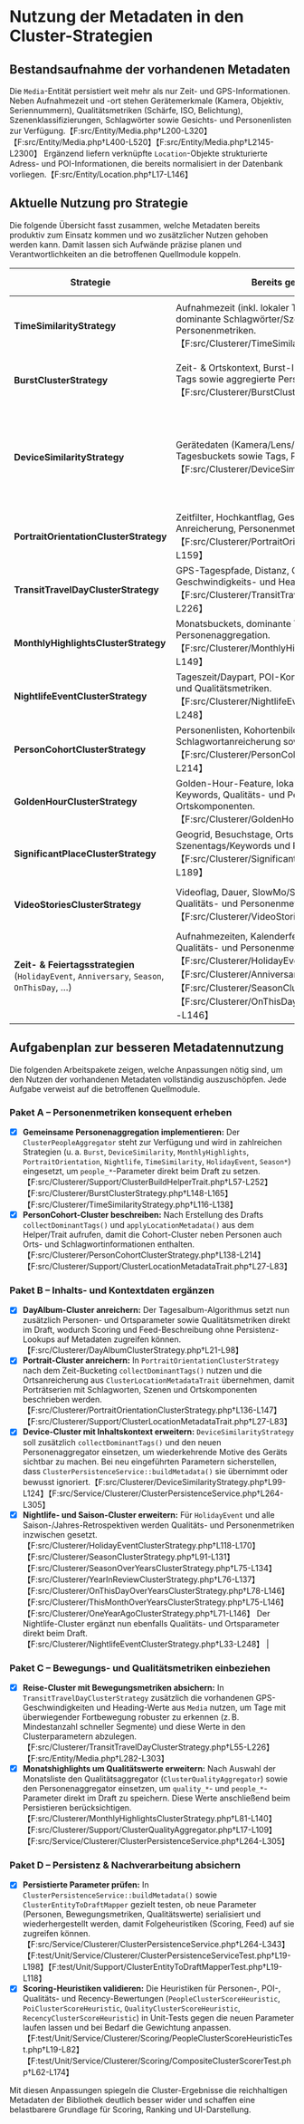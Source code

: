 # Nutzung der Metadaten in den Cluster-Strategien

## Bestandsaufnahme der vorhandenen Metadaten
Die `Media`-Entität persistiert weit mehr als nur Zeit- und GPS-Informationen. Neben Aufnahmezeit und -ort stehen Gerätemerkmale (Kamera, Objektiv, Seriennummern), Qualitätsmetriken (Schärfe, ISO, Belichtung), Szenenklassifizierungen, Schlagwörter sowie Gesichts- und Personenlisten zur Verfügung.【F:src/Entity/Media.php†L200-L320】【F:src/Entity/Media.php†L400-L520】【F:src/Entity/Media.php†L2145-L2300】 Ergänzend liefern verknüpfte `Location`-Objekte strukturierte Adress- und POI-Informationen, die bereits normalisiert in der Datenbank vorliegen.【F:src/Entity/Location.php†L17-L146】

## Aktuelle Nutzung pro Strategie

Die folgende Übersicht fasst zusammen, welche Metadaten bereits produktiv zum Einsatz kommen und wo zusätzlicher Nutzen gehoben werden kann. Damit lassen sich Aufwände präzise planen und Verantwortlichkeiten an die betroffenen Quellmodule koppeln.

| Strategie | Bereits genutzte Metadaten | Potenzial / fehlende Nutzung |
| --- | --- | --- |
| **TimeSimilarityStrategy** | Aufnahmezeit (inkl. lokaler Tagesgrenzen), Ortslabels, dominante Schlagwörter/Szenentags, Qualitäts- und Personenmetriken.【F:src/Clusterer/TimeSimilarityStrategy.php†L55-L138】 | Feintuning der Score-Gewichte für People/Quality kann das Ranking weiter verbessern. |
| **BurstClusterStrategy** | Zeit- & Ortskontext, Burst-IDs/-Repräsentanten, dominante Tags sowie aggregierte Personenmetriken.【F:src/Clusterer/BurstClusterStrategy.php†L69-L176】 | Personen- und Ortsparameter werden direkt beim Draft gesetzt. |
| **DeviceSimilarityStrategy** | Gerätedaten (Kamera/Lens/Owner), Content-Klassifizierung, Tagesbuckets sowie Tags, Personen- und Qualitätsmetriken.【F:src/Clusterer/DeviceSimilarityStrategy.php†L60-L238】 | Qualitätsmetriken (`quality_*`, `aesthetics_score`) werden nun direkt beim Draft hinterlegt und stehen Scoring-Heuristiken ohne Zusatzberechnung zur Verfügung. |
| **PortraitOrientationClusterStrategy** | Zeitfilter, Hochkantflag, Gesichtsanwesenheit, Orts- und Tag-Anreicherung, Personenmetriken.【F:src/Clusterer/PortraitOrientationClusterStrategy.php†L58-L159】 | Weitere Qualitätsmetriken könnten ergänzend bewertet werden. |
| **TransitTravelDayClusterStrategy** | GPS-Tagespfade, Distanz, Ortslabel, Away-Metriken sowie Geschwindigkeits- und Heading-Analyse.【F:src/Clusterer/TransitTravelDayClusterStrategy.php†L31-L226】 | Parametrisierte Grenzwerte könnten pro Nutzerprofil optimiert werden. |
| **MonthlyHighlightsClusterStrategy** | Monatsbuckets, dominante Tags, Ortscluster, Qualitäts- und Personenaggregation.【F:src/Clusterer/MonthlyHighlightsClusterStrategy.php†L42-L149】 | Geräteinformationen könnten optional ergänzt werden. |
| **NightlifeEventClusterStrategy** | Tageszeit/Daypart, POI-Kontext, Tags, Ortslabel, Personen- und Qualitätsmetriken.【F:src/Clusterer/NightlifeEventClusterStrategy.php†L33-L248】 | Feintuning der Qualitätsgewichte ist weiterhin möglich. |
| **PersonCohortClusterStrategy** | Personenlisten, Kohortenbildung, Orts- und Schlagwortanreicherung sowie Personenmetriken.【F:src/Clusterer/PersonCohortClusterStrategy.php†L35-L214】 | Optional lässt sich ein Qualitätsprofil ergänzen. |
| **GoldenHourClusterStrategy** | Golden-Hour-Feature, lokale Zeitfenster, Szenentags, Keywords, Qualitäts- und Personenmetriken sowie Ortskomponenten.【F:src/Clusterer/GoldenHourClusterStrategy.php†L17-L191】 | Gewichtung der Qualitätsmetriken könnte empirisch kalibriert werden. |
| **SignificantPlaceClusterStrategy** | Geogrid, Besuchstage, Orts- und POI-Label plus Szenentags/Keywords und Personenmetriken.【F:src/Clusterer/SignificantPlaceClusterStrategy.php†L17-L189】 | Erweiterte Qualitätsauswertungen wären optional möglich. |
| **VideoStoriesClusterStrategy** | Videoflag, Dauer, SlowMo/Stabilisierung, Tags, Ortsmetadata, Qualitäts- und Personenmetriken.【F:src/Clusterer/VideoStoriesClusterStrategy.php†L17-L176】 | Gerätespezifische Aufnahmedetails könnten ergänzend angezeigt werden. |
| **Zeit- & Feiertagsstrategien** (`HolidayEvent`, `Anniversary`, `Season`, `OnThisDay`, …) | Aufnahmezeiten, Kalenderfeatures, Orts- und POI-Daten sowie Qualitäts- und Personenmetriken.【F:src/Clusterer/HolidayEventClusterStrategy.php†L33-L170】【F:src/Clusterer/AnniversaryClusterStrategy.php†L29-L182】【F:src/Clusterer/SeasonClusterStrategy.php†L27-L131】【F:src/Clusterer/OnThisDayOverYearsClusterStrategy.php†L27-L146】 | Weitere Feinjustierung der Score-Gewichte kann die Priorisierung einzelner Feiertage verbessern. |

## Aufgabenplan zur besseren Metadatennutzung

Die folgenden Arbeitspakete zeigen, welche Anpassungen nötig sind, um den Nutzen der vorhandenen Metadaten vollständig auszuschöpfen. Jede Aufgabe verweist auf die betroffenen Quellmodule.

### Paket A – Personenmetriken konsequent erheben
- [x] **Gemeinsame Personenaggregation implementieren:** Der `ClusterPeopleAggregator` steht zur Verfügung und wird in zahlreichen Strategien (u. a. `Burst`, `DeviceSimilarity`, `MonthlyHighlights`, `PortraitOrientation`, `Nightlife`, `TimeSimilarity`, `HolidayEvent`, `Season*`) eingesetzt, um `people_*`-Parameter direkt beim Draft zu setzen.【F:src/Clusterer/Support/ClusterBuildHelperTrait.php†L57-L252】【F:src/Clusterer/BurstClusterStrategy.php†L148-L165】【F:src/Clusterer/TimeSimilarityStrategy.php†L116-L138】
- [x] **PersonCohort-Cluster beschreiben:** Nach Erstellung des Drafts `collectDominantTags()` und `applyLocationMetadata()` aus dem Helper/Trait aufrufen, damit die Cohort-Cluster neben Personen auch Orts- und Schlagwortinformationen enthalten.【F:src/Clusterer/PersonCohortClusterStrategy.php†L138-L214】【F:src/Clusterer/Support/ClusterLocationMetadataTrait.php†L27-L83】

### Paket B – Inhalts- und Kontextdaten ergänzen
- [x] **DayAlbum-Cluster anreichern:** Der Tagesalbum-Algorithmus setzt nun zusätzlich Personen- und Ortsparameter sowie Qualitätsmetriken direkt im Draft, wodurch Scoring und Feed-Beschreibung ohne Persistenz-Lookups auf Metadaten zugreifen können.【F:src/Clusterer/DayAlbumClusterStrategy.php†L21-L98】
- [x] **Portrait-Cluster anreichern:** In `PortraitOrientationClusterStrategy` nach dem Zeit-Bucketing `collectDominantTags()` nutzen und die Ortsanreicherung aus `ClusterLocationMetadataTrait` übernehmen, damit Porträtserien mit Schlagworten, Szenen und Ortskomponenten beschrieben werden.【F:src/Clusterer/PortraitOrientationClusterStrategy.php†L136-L147】【F:src/Clusterer/Support/ClusterLocationMetadataTrait.php†L27-L83】
- [x] **Device-Cluster mit Inhaltskontext erweitern:** `DeviceSimilarityStrategy` soll zusätzlich `collectDominantTags()` und den neuen Personenaggregator einsetzen, um wiederkehrende Motive des Geräts sichtbar zu machen. Bei neu eingeführten Parametern sicherstellen, dass `ClusterPersistenceService::buildMetadata()` sie übernimmt oder bewusst ignoriert.【F:src/Clusterer/DeviceSimilarityStrategy.php†L99-L124】【F:src/Service/Clusterer/ClusterPersistenceService.php†L264-L305】
- [x] **Nightlife- und Saison-Cluster erweitern:** Für `HolidayEvent` und alle Saison-/Jahres-Retrospektiven werden Qualitäts- und Personenmetriken inzwischen gesetzt.【F:src/Clusterer/HolidayEventClusterStrategy.php†L118-L170】【F:src/Clusterer/SeasonClusterStrategy.php†L91-L131】【F:src/Clusterer/SeasonOverYearsClusterStrategy.php†L75-L134】【F:src/Clusterer/YearInReviewClusterStrategy.php†L76-L137】【F:src/Clusterer/OnThisDayOverYearsClusterStrategy.php†L78-L146】【F:src/Clusterer/ThisMonthOverYearsClusterStrategy.php†L75-L146】【F:src/Clusterer/OneYearAgoClusterStrategy.php†L71-L146】 Der Nightlife-Cluster ergänzt nun ebenfalls Qualitäts- und Ortsparameter direkt beim Draft.【F:src/Clusterer/NightlifeEventClusterStrategy.php†L33-L248】 |

### Paket C – Bewegungs- und Qualitätsmetriken einbeziehen
- [x] **Reise-Cluster mit Bewegungsmetriken absichern:** In `TransitTravelDayClusterStrategy` zusätzlich die vorhandenen GPS-Geschwindigkeiten und Heading-Werte aus `Media` nutzen, um Tage mit überwiegender Fortbewegung robuster zu erkennen (z. B. Mindestanzahl schneller Segmente) und diese Werte in den Clusterparametern abzulegen.【F:src/Clusterer/TransitTravelDayClusterStrategy.php†L55-L226】【F:src/Entity/Media.php†L282-L303】
- [x] **Monatshighlights um Qualitätswerte erweitern:** Nach Auswahl der Monatsliste den Qualitätsaggregator (`ClusterQualityAggregator`) sowie den Personenaggregator einsetzen, um `quality_*`- und `people_*`-Parameter direkt im Draft zu speichern. Diese Werte anschließend beim Persistieren berücksichtigen.【F:src/Clusterer/MonthlyHighlightsClusterStrategy.php†L81-L140】【F:src/Clusterer/Support/ClusterQualityAggregator.php†L17-L109】【F:src/Service/Clusterer/ClusterPersistenceService.php†L264-L305】

### Paket D – Persistenz & Nachverarbeitung absichern
- [x] **Persistierte Parameter prüfen:** In `ClusterPersistenceService::buildMetadata()` sowie `ClusterEntityToDraftMapper` gezielt testen, ob neue Parameter (Personen, Bewegungsmetriken, Qualitätswerte) serialisiert und wiederhergestellt werden, damit Folgeheuristiken (Scoring, Feed) auf sie zugreifen können.【F:src/Service/Clusterer/ClusterPersistenceService.php†L264-L343】【F:test/Unit/Service/Clusterer/ClusterPersistenceServiceTest.php†L19-L198】【F:test/Unit/Support/ClusterEntityToDraftMapperTest.php†L19-L118】
- [x] **Scoring-Heuristiken validieren:** Die Heuristiken für Personen-, POI-, Qualitäts- und Recency-Bewertungen (`PeopleClusterScoreHeuristic`, `PoiClusterScoreHeuristic`, `QualityClusterScoreHeuristic`, `RecencyClusterScoreHeuristic`) in Unit-Tests gegen die neuen Parameter laufen lassen und bei Bedarf die Gewichtung anpassen.【F:test/Unit/Service/Clusterer/Scoring/PeopleClusterScoreHeuristicTest.php†L19-L82】【F:test/Unit/Service/Clusterer/Scoring/CompositeClusterScorerTest.php†L62-L174】

Mit diesen Anpassungen spiegeln die Cluster-Ergebnisse die reichhaltigen Metadaten der Bibliothek deutlich besser wider und schaffen eine belastbarere Grundlage für Scoring, Ranking und UI-Darstellung.
